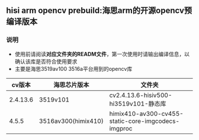 ##  hisi arm opencv prebuild:海思arm的开源opencv预编译版本

### 说明

* 使用前请阅读**对应文件夹的READM文件**，第一次使用时请输出编译信息，以确认该库是否符合使用要求
* 主要是海思3519av100 3516a平台用到的opencv库

| cv版本   | 海思芯片版本 |文件夹|
| -------- | ----------- |----------- |
| 2.4.13.6 | 3519v101 |cv2.4.13.6-hisiv500-hi3519v101-静态库|
|4.5.5|3516av300(himix410)|himix410-av300-cv455-static-core-imgcodecs-imgproc|